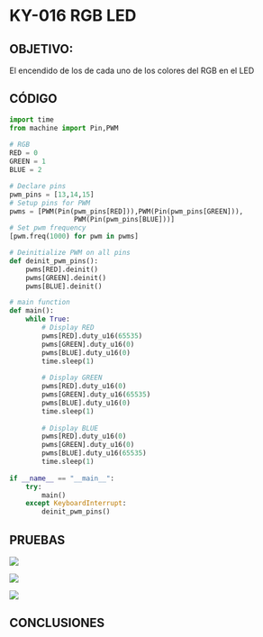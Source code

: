 # KY-016 RGB LED

## OBJETIVO:

El encendido de los de cada uno de los colores del RGB en el LED 

## CÓDIGO
```python
import time
from machine import Pin,PWM 
 
# RGB
RED = 0
GREEN = 1
BLUE = 2

# Declare pins
pwm_pins = [13,14,15]
# Setup pins for PWM
pwms = [PWM(Pin(pwm_pins[RED])),PWM(Pin(pwm_pins[GREEN])),
                PWM(Pin(pwm_pins[BLUE]))]
# Set pwm frequency
[pwm.freq(1000) for pwm in pwms]

# Deinitialize PWM on all pins
def deinit_pwm_pins():
    pwms[RED].deinit()
    pwms[GREEN].deinit()
    pwms[BLUE].deinit()

# main function
def main():
    while True:
        # Display RED
        pwms[RED].duty_u16(65535)
        pwms[GREEN].duty_u16(0)
        pwms[BLUE].duty_u16(0)
        time.sleep(1)
        
        # Display GREEN
        pwms[RED].duty_u16(0)
        pwms[GREEN].duty_u16(65535)
        pwms[BLUE].duty_u16(0)
        time.sleep(1)
        
        # Display BLUE
        pwms[RED].duty_u16(0)
        pwms[GREEN].duty_u16(0)
        pwms[BLUE].duty_u16(65535)
        time.sleep(1)
        
if __name__ == "__main__":
    try:
        main()
    except KeyboardInterrupt:
        deinit_pwm_pins()
```

## PRUEBAS

![](./Imagenes/KY-%20016%20RGB%20LED%20.jpg)

![](./Imagenes/B%20LED.jpg)

![](./Imagenes/GB%20LED.jpg)

## CONCLUSIONES

